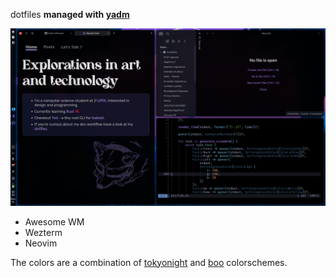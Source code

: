 dotfiles
**managed with [yadm](https://github.com/TheLocehiliosan/yadm)**


![Screenshot of the desktop](desktop.png)

- Awesome WM
- Wezterm
- Neovim

The colors are a combination of [tokyonight](https://github.com/folke/tokyonight.nvim) and [boo](https://github.com/rockerBOO/boo-colorscheme-nvim) colorschemes.
